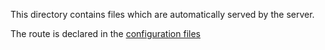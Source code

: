 This directory contains files which are automatically served by the server.

The route is declared in the [configuration files](../../etc/)